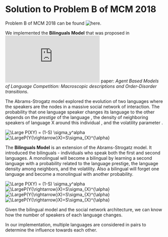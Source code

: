 # Solution to Problem B of MCM 2018

Problem B of MCM 2018 can be found ![here](https://www.comap.com/undergraduate/contests/).

We implemented the **Bilinguals Model** that was proposed in ![this](https://www.pks.mpg.de/~federico/myarticles/language.pdf) paper: *Agent Based Models of Language Competition: Macroscopic descriptions and Order-Disorder transitions*.

The Abrams-Strogatz model explored the evolution of two languages where the speakers are the nodes in a massive social network of interaction. The probability that one language speaker changes its language to the other depends on the *prestige* of the language <img src="https://latex.codecogs.com/svg.latex?\Large&space;S" title=""/>, the density of neighboring speakers of language X around this individual  <img src="https://latex.codecogs.com/svg.latex?\Large&space;\sigma_X" title=""/>, and the volatility parameter <img src="https://latex.codecogs.com/svg.latex?\Large&space;\alpha" title=""/>.

<img src="https://latex.codecogs.com/svg.latex?\Large&space;P(X{\rightarrow}Y)=(1-S)\sigma_{Y}^{\alpha}" title="\Large P(XY) = (1-S) \sigma_y^alpha" />
<img src="https://latex.codecogs.com/svg.latex?\Large&space;P(Y{\rightarrow}X)=S\sigma_{X}^{\alpha}" title="\LargeP(Y{\rightarrow}X)=S\sigma_{X}^{\alpha}" />


The **Bilinguals Model** is an extension of the Abrams-Strogatz model. It introduced the bilinguals - individuals who speak both the first and second languages. A monolingual will become a bilingual by learning a second language with a probability related to the language prestige, the language density among neighbors, and the volatility. Also a bilingual will forget one language and become a monolingual with another probability. 


<img src="https://latex.codecogs.com/svg.latex?\Large&space;P(X{\rightarrow}XY)=(1-S)\sigma_{Y}^{\alpha}" title="\Large P(XY) = (1-S) \sigma_y^alpha" />
<img src="https://latex.codecogs.com/svg.latex?\Large&space;P(Y{\rightarrow}YX)=S\sigma_{X}^{\alpha}" title="\LargeP(Y{\rightarrow}X)=S\sigma_{X}^{\alpha}" />
<img src="https://latex.codecogs.com/svg.latex?\Large&space;P(XY{\rightarrow}X)=(1-S)(1-\sigma_{X})^{\alpha}" title="\LargeP(Y{\rightarrow}X)=S\sigma_{X}^{\alpha}" />
<img src="https://latex.codecogs.com/svg.latex?\Large&space;P(XY{\rightarrow}Y)=S(1-\sigma_{Y})^{\alpha}" title="\LargeP(Y{\rightarrow}X)=S\sigma_{X}^{\alpha}" />


Given the bilingual model and the social network architecture, we can know how the number of speakers of each language changes.

In our implementation, multiple languages are considered in pairs to determine the influence towards each other.

